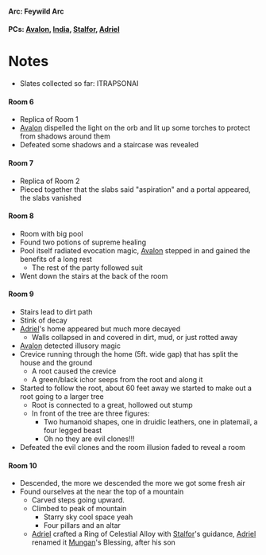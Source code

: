 #### Arc: Feywild Arc
#### PCs: [Avalon](PCs/Current/Avalon.md), [India](PCs/Current/India.md), [Stalfor](PCs/Current/Stalfor.md), [Adriel](PCs/Past/Adriel.md)

# Notes
- Slates collected so far: ITRAPSONAI

#### Room 6
- Replica of Room 1
- [Avalon](PCs/Current/Avalon.md) dispelled the light on the orb and lit up some torches to protect from shadows around them
- Defeated some shadows and a staircase was revealed 

#### Room 7
- Replica of Room 2
- Pieced together that the slabs said "aspiration" and a portal appeared, the slabs vanished

#### Room 8
- Room with big pool
- Found two potions of supreme healing
- Pool itself radiated evocation magic, [Avalon](PCs/Current/Avalon.md) stepped in and gained the benefits of a long rest
	- The rest of the party followed suit
- Went down the stairs at the back of the room

#### Room 9
- Stairs lead to dirt path
- Stink of decay
- [Adriel](PCs/Past/Adriel.md)'s home appeared but much more decayed
	- Walls collapsed in and covered in dirt, mud, or just rotted away
- [Avalon](PCs/Current/Avalon.md) detected illusory magic
- Crevice running through the home (5ft. wide gap) that has split the house and the ground
	- A root caused the crevice
	- A green/black ichor seeps from the root and along it
- Started to follow the root, about 60 feet away we started to make out a root going to a larger tree
	- Root is connected to a great, hollowed out stump
	- In front of the tree are three figures:
		- Two humanoid shapes, one in druidic leathers, one in platemail, a four legged beast
		- Oh no they are evil clones!!!
- Defeated the evil clones and the room illusion faded to reveal a room

#### Room 10
- Descended, the more we descended the more we got some fresh air
- Found ourselves at the near the top of a mountain
	- Carved steps going upward.
	- Climbed to peak of mountain
		- Starry sky cool space yeah
		- Four pillars and an altar
	- [Adriel](PCs/Past/Adriel.md) crafted a Ring of Celestial Alloy with [Stalfor](PCs/Current/Stalfor.md)'s guidance, [Adriel](PCs/Past/Adriel.md) renamed it [Mungan](NPCs/Deceased/Mungan.md)'s Blessing, after his son
